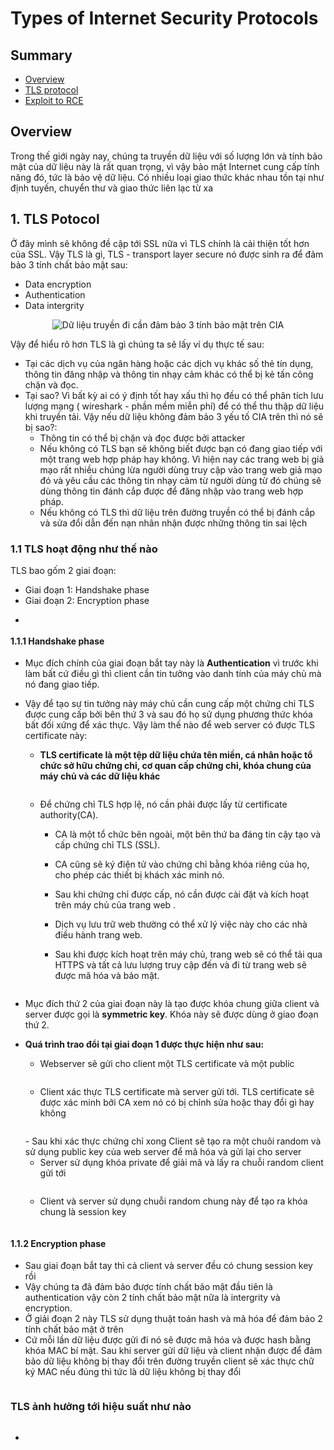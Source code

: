 # Types of Internet Security Protocols
## Summary
- [Overview](#Overview)
- [TLS protocol](#TLSPotocol)
- [Exploit to RCE ](#Exploit-to-RCE )
## Overview
Trong thế giới ngày nay, chúng ta truyền dữ liệu với số lượng lớn và tính bảo mật của dữ liệu này là rất quan trọng, vì vậy bảo mật Internet cung cấp tính năng đó, tức là bảo vệ dữ liệu. Có nhiều loại giao thức khác nhau tồn tại như định tuyến, chuyển thư và giao thức liên lạc từ xa
## 1. TLS Potocol
Ở đây mình sẽ không đề cập tới SSL nữa vì TLS chính là cải thiện tốt hơn của SSL. Vậy TLS là gì, TLS - transport layer secure nó được sinh ra để đảm bảo 3 tính chất bảo mật sau: 
- Data encryption
- Authentication
- Data intergrity

<p align="center">
  <img src="https://github.com/Giaduoc0211/5G-Security/assets/71538455/6fbbadee-3e3d-406a-9355-11d13cd23c45" alt="Dữ liệu truyền đi cần đảm bảo 3 tính bảo mật trên CIA">
</p>

Vậy để hiểu rõ hơn TLS là gì chúng ta sẽ lấy ví dụ thực tế sau: 
- Tại các dịch vụ của ngân hàng hoặc các dịch vụ khác số thẻ tín dụng, thông tin đăng nhập và thông tin nhạy cảm khác có thể bị kẻ tấn công chặn và đọc.
- Tại sao? Vì bất kỳ ai có ý định tốt hay xấu thì họ đều có thể phân tích lưu lượng mạng ( wireshark - phần mềm miễn phí) để có thể thu thập dữ liệu khi truyền tải. Vậy nếu dữ liệu không đảm bảo 3 yếu tố CIA trên thì nó sẽ bị sao?:
  - Thông tin có thể bị chặn và đọc được bởi attacker
  - Nếu không có TLS bạn sẽ không biết được bạn có đang giao tiếp với một trang web hợp pháp hay không. Vì hiện nay các trang web bị giả mạo rất nhiều chúng lừa người dùng truy cập vào trang web giả mạo đó và yêu cầu các thông tin nhạy cảm từ người dùng từ đó chúng sẽ dùng thông tin đánh cắp được để đăng nhập vào trang web hợp pháp.
  - Nếu không có TLS thì dữ liệu trên đường truyền có thể bị đánh cắp và sửa đổi dẫn đến nạn nhân nhận được những thông tin sai lệch
### 1.1 TLS hoạt động như thế nào
TLS bao gốm 2 giai đoạn:
- Giai đoạn 1: Handshake phase
- Giai đoạn 2: Encryption phase
- <p align="center">
  <img src="https://github.com/Giaduoc0211/5G-Security/assets/71538455/8a03bc88-abc0-4a96-8227-4cb962cacbc8" alt="">
</p>

#### 1.1.1 Handshake phase 
- Mục đích chính của giai đoạn bắt tay này là **Authentication** vì trước khi làm bất cứ điều gì thì client cần tin tưởng vào danh tính của máy chủ mà nó đang giao tiếp.
- Vậy để tạo sự tin tưởng này máy chủ cần cung cấp một chứng chỉ TLS được cung cấp bởi bên thứ 3 và sau đó họ sử dụng phương thức khóa bất đối xứng để xác thực. Vậy làm thế nào để web server có được TLS certificate này:
  - **TLS certificate là một tệp dữ liệu chứa tên miền, cá nhân hoặc tổ chức sở hữu chứng chỉ, cơ quan cấp chứng chỉ, khóa chung của máy chủ và các dữ liệu khác**
    <p align="center">
      <img src="https://github.com/Giaduoc0211/5G-Security/assets/71538455/e9a901c9-b335-410b-9f17-0a39f5b8c5a0" alt="">
    </p>
  - Để chứng chỉ TLS hợp lệ, nó cần phải được lấy từ certificate authority(CA).
    - CA là một tổ chức bên ngoài, một bên thứ ba đáng tin cậy tạo và cấp chứng chỉ TLS (SSL).

    - CA cũng sẽ ký điện tử vào chứng chỉ bằng khóa riêng của họ, cho phép các thiết bị khách xác minh nó.
  
    - Sau khi chứng chỉ được cấp, nó cần được cài đặt và kích hoạt trên máy chủ của trang web .
  
    - Dịch vụ lưu trữ web thường có thể xử lý việc này cho các nhà điều hành trang web.

    - Sau khi được kích hoạt trên máy chủ, trang web sẽ có thể tải qua HTTPS và tất cả lưu lượng truy cập đến và đi từ trang web sẽ được mã hóa và bảo mật.
    <p align="center">
      <img src="https://github.com/Giaduoc0211/5G-Security/assets/71538455/257fe9bc-8d13-4ebf-a7e3-1c61de791180" alt="">
    </p>
  
- Mục đích thứ 2 của giai đoạn này là tạo được khóa chung giữa client và server được gọi là **symmetric key**. Khóa này sẽ được dùng ở giao đoạn thứ 2.
- **Quá trình trao đổi tại giai đoạn 1 được thực hiện như sau:**
  - Webserver sẽ gửi cho client một TLS certificate và một public
     <p align="center">
      <img src="https://github.com/Giaduoc0211/5G-Security/assets/71538455/3f9b4a02-55ff-426e-8da3-ee4f40d3bb21" alt="">
    </p>
  -  Client xác thực TLS certificate mà server gửi tới. TLS certificate sẽ được xác minh bởi CA xem nó có bị chỉnh sửa hoặc thay đổi gì hay không
     <p align="center">
      <img src="https://github.com/Giaduoc0211/5G-Security/assets/71538455/689a1c9f-cb7a-4d96-8c44-21dc2f058314" alt="">
    </p>
  - Sau khi xác thực chứng chỉ xong Client sẽ tạo ra một chuôi random và sử dụng public key của web server để mã hóa và gửi lại cho server
   
  - Server sử dụng khóa private để giải mã và lấy ra chuỗi random client gửi tới
     <p align="center">
      <img src="https://github.com/Giaduoc0211/5G-Security/assets/71538455/fbbedebf-5887-4b8d-91d3-5471e2b6a3e8" alt="">
    </p>
  - Client và server sử dụng chuỗi random chung này để tạo ra khóa chung là session key
    <p align="center">
      <img src="https://github.com/Giaduoc0211/5G-Security/assets/71538455/7d8d8038-c480-4c77-9a70-c1fe62b5eddd" alt="">
    </p>
#### **1.1.2 Encryption phase**
- Sau giai đoạn bắt tay thì cả client và server đều có chung session key rồi
- Vậy chúng ta đã đảm bảo được tính chất bảo mật đầu tiên là authentication vậy còn 2 tính chất bảo mật nữa là intergrity và encryption.
- Ở giải đoạn 2 này TLS sử dụng thuật toán hash và mã hóa để đảm bảo 2 tính chất bảo mật ở trên
- Cứ mỗi lần dữ liệu được gửi đi nó sẽ được mã hóa và được hash bằng khóa MAC bí mật. Sau khi server gửi dữ liệu và client nhận được để đảm bảo dữ liệu không bị thay đổi trên đường truyền client sẽ xác thực chữ ký MAC nếu đúng thì tức là dữ liệu không bị thay đổi
  <p align="center">
        <img src="https://github.com/Giaduoc0211/5G-Security/assets/71538455/a9b6f6c9-3590-4a3a-92c5-ead28928e484" alt="">
  </p>
### **TLS ảnh hưởng tới hiệu suất như nào**
<p align="center">
        <img src="[https://github.com/Giaduoc0211/5G-Security/assets/71538455/a9b6f6c9-3590-4a3a-92c5-ead28928e484](https://github.com/Giaduoc0211/5G-Security/assets/71538455/f4e931c9-2ae1-42cf-a5bb-b64440f35fb8)" alt="">
  </p>






- 



